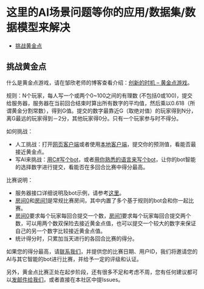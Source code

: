 # 这里的AI场景问题等你的应用/数据集/数据模型来解决

- [挑战黄金点](#挑战黄金点)

## 挑战黄金点

什么是黄金点游戏，请在邹欣老师的博客查看介绍：[创新的时机 – 黄金点游戏](https://blog.csdn.net/SoftwareTeacher/article/details/25794525)。

规则：N个玩家，每人写一个或两个0~100之间的有理数 (不包括0或100)，提交给服务器，服务器在当前回合结束时算出所有数字的平均值，然后乘以0.618（所谓黄金分割常数），得到G值。提交的数字最靠近G（取绝对值）的玩家得到N分，离G最远的玩家得到－2分，其他玩家得0分。只有一个玩家参与时不得分。

如何挑战：

* 人工挑战：打开[网页客户端](https://goldennumber.azurewebsites.net/)或者使用[本地客户端](../C-开发工具与环境/微软黄金点程序工具/OnlineGame/SampleClient)，提交你的预测值，看能否最接近黄金点。
* 写AI来挑战：[用C#写个bot](../C-开发工具与环境/微软黄金点程序工具/OnlineGame/BotDemo)，或者[用你熟悉的语言来写个bot](../C-开发工具与环境/微软黄金点程序工具/OnlineGame)，让你的bot智能的选择数字进行提交，看能否在多回合比赛中得分最高。

比赛说明：

* 服务器接口详细说明及bot示例，请参考[这里](../C-开发工具与环境/微软黄金点程序工具/OnlineGame)。
* [房间0](https://goldennumber.azurewebsites.net/main?roomid=0)和[房间1](https://goldennumber.azurewebsites.net/main?roomid=1)是常规比赛房间，其中内置了多个基于规则的bot会和你一起比赛。
* [房间0](https://goldennumber.azurewebsites.net/main?roomid=0)要求每个玩家每回合提交一个数，[房间1](https://goldennumber.azurewebsites.net/main?roomid=1)要求每个玩家每回合提交两个数，可以用两个数双保险去接近黄金点值，也可以提交一个较大的数字来保证自己的另一个数字比较接近黄金点值。
* 统计得分时，只累加当天进行的各回合比赛的得分。

如果您的得分最高，请[联系我们](mailto:msraeduhub@microsoft.com)，并提供您的比赛日期、用户ID，我们将邀请您的AI与其它智能的bot进行比赛，并给予一定的评级和认证。

另外，黄金点比赛正处在起步阶段，还有很多不足和考虑不周，您有任何建议都可以[发邮件给我们](mailto:msraeduhub@microsoft.com)，或者直接在本社区中提Issues。